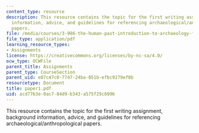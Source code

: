 ```yaml
---
content_type: resource
description: This resource contains the topic for the first writing assignment, background
  information, advice, and guidelines for referencing archaeological/anthropological
  papers.
file: /media/courses/3-986-the-human-past-introduction-to-archaeology-fall-2006/acd7763e0ac784d9b343a575f29c6996_paper1.pdf
file_type: application/pdf
learning_resource_types:
- Assignments
license: https://creativecommons.org/licenses/by-nc-sa/4.0/
ocw_type: OCWFile
parent_title: Assignments
parent_type: CourseSection
parent_uid: e87c47c0-7747-24ba-051b-efbc9279ef0b
resourcetype: Document
title: paper1.pdf
uid: acd7763e-0ac7-84d9-b343-a575f29c6996
---
```

This resource contains the topic for the first writing assignment, background information, advice, and guidelines for referencing archaeological/anthropological papers.